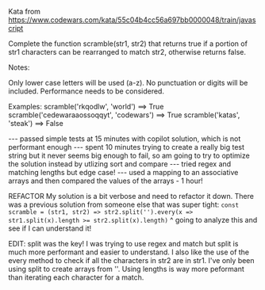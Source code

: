 Kata from https://www.codewars.com/kata/55c04b4cc56a697bb0000048/train/javascript

Complete the function scramble(str1, str2) that returns true if a portion of str1 characters can be rearranged to match str2, otherwise returns false.

Notes:

Only lower case letters will be used (a-z). No punctuation or digits will be included.
Performance needs to be considered.

Examples:
scramble('rkqodlw', 'world') ==> True
scramble('cedewaraaossoqqyt', 'codewars') ==> True
scramble('katas', 'steak') ==> False

--- passed simple tests at 15 minutes with copilot solution, which is not performant enough
--- spent 10 minutes trying to create a really big test string but it never seems big enough to fail, so am going to try to optimize the solution instead by utlizing sort and compare
--- tried regex and matching lengths but edge case!
--- used a mapping to an associative arrays and then compared the values of the arrays - 1 hour!

REFACTOR
My solution is a bit verbose and need to refactor it down. There was a previous solution from someone else that was super tight:
```const scramble = (str1, str2) => str2.split('').every(x => str1.split(x).length >= str2.split(x).length)```
^ going to analyze this and see if I can understand it!

EDIT: split was the key! I was trying to use regex and match but split is much more performant and easier to understand. I also like the use of the every method to check if all the characters in str2 are in str1. I've only been using split to create arrays from ''. Using lengths is way more peformant than iterating each character for a match.


